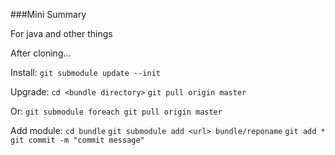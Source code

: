 ###Mini Summary

For java and other things

After cloning...


Install:
    `git submodule update --init`

Upgrade:
    `cd <bundle directory>` 
    `git pull origin master`

Or:
    `git submodule foreach git pull origin master`

Add module:
    `cd bundle`
    `git submodule add <url> bundle/reponame`
    `git add *`
    `git commit -m "commit message"`

